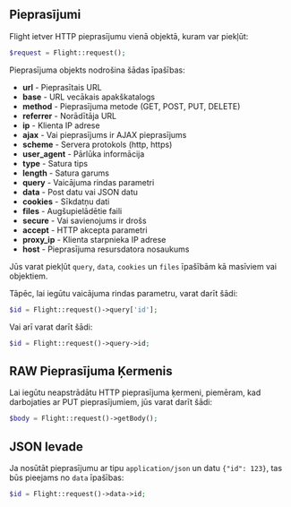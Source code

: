 ## Pieprasījumi

Flight ietver HTTP pieprasījumu vienā objektā, kuram var piekļūt:

```php
$request = Flight::request();
```

Pieprasījuma objekts nodrošina šādas īpašības:

- **url** - Pieprasītais URL
- **base** - URL vecākais apakškatalogs
- **method** - Pieprasījuma metode (GET, POST, PUT, DELETE)
- **referrer** - Norādītāja URL
- **ip** - Klienta IP adrese
- **ajax** - Vai pieprasījums ir AJAX pieprasījums
- **scheme** - Servera protokols (http, https)
- **user_agent** - Pārlūka informācija
- **type** - Satura tips
- **length** - Satura garums
- **query** - Vaicājuma rindas parametri
- **data** - Post datu vai JSON datu
- **cookies** - Sīkdatņu dati
- **files** - Augšupielādētie faili
- **secure** - Vai savienojums ir drošs
- **accept** - HTTP akcepta parametri
- **proxy_ip** - Klienta starpnieka IP adrese
- **host** - Pieprasījuma resursdatora nosaukums

Jūs varat piekļūt `query`, `data`, `cookies` un `files` īpašībām kā masīviem vai objektiem.

Tāpēc, lai iegūtu vaicājuma rindas parametru, varat darīt šādi:

```php
$id = Flight::request()->query['id'];
```

Vai arī varat darīt šādi:

```php
$id = Flight::request()->query->id;
```

## RAW Pieprasījuma Ķermenis

Lai iegūtu neapstrādātu HTTP pieprasījuma ķermeni, piemēram, kad darbojaties ar PUT pieprasījumiem, jūs varat darīt šādi:

```php
$body = Flight::request()->getBody();
```

## JSON Ievade

Ja nosūtāt pieprasījumu ar tipu `application/json` un datu `{"id": 123}`, tas būs pieejams no `data` īpašības:

```php
$id = Flight::request()->data->id;
```